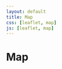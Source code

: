 ```yaml
---
layout: default
title: Map
css: [leaflet, map]
js: [leaflet, map]
---
```

<h1>Map</h1>
<div id="map">
</div>

<script type="text/javascript" src="scripts/map.js"></script>
